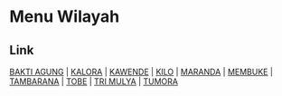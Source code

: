 # Menu Wilayah

## Link

[BAKTI AGUNG](https://github.com/gigit-pemilu/pemilu-2024-72-sulawesi-tengah/tree/main/pileg-dpr/hitung-suara/sub/72-sulawesi-tengah/sub/02-poso/sub/18-poso-pesisir-utara/sub/2007-bakti-agung)
 | 
[KALORA](https://github.com/gigit-pemilu/pemilu-2024-72-sulawesi-tengah/tree/main/pileg-dpr/hitung-suara/sub/72-sulawesi-tengah/sub/02-poso/sub/18-poso-pesisir-utara/sub/2003-kalora)
 | 
[KAWENDE](https://github.com/gigit-pemilu/pemilu-2024-72-sulawesi-tengah/tree/main/pileg-dpr/hitung-suara/sub/72-sulawesi-tengah/sub/02-poso/sub/18-poso-pesisir-utara/sub/2002-kawende)
 | 
[KILO](https://github.com/gigit-pemilu/pemilu-2024-72-sulawesi-tengah/tree/main/pileg-dpr/hitung-suara/sub/72-sulawesi-tengah/sub/02-poso/sub/18-poso-pesisir-utara/sub/2001-kilo)
 | 
[MARANDA](https://github.com/gigit-pemilu/pemilu-2024-72-sulawesi-tengah/tree/main/pileg-dpr/hitung-suara/sub/72-sulawesi-tengah/sub/02-poso/sub/18-poso-pesisir-utara/sub/2011-maranda)
 | 
[MEMBUKE](https://github.com/gigit-pemilu/pemilu-2024-72-sulawesi-tengah/tree/main/pileg-dpr/hitung-suara/sub/72-sulawesi-tengah/sub/02-poso/sub/18-poso-pesisir-utara/sub/2010-membuke)
 | 
[TAMBARANA](https://github.com/gigit-pemilu/pemilu-2024-72-sulawesi-tengah/tree/main/pileg-dpr/hitung-suara/sub/72-sulawesi-tengah/sub/02-poso/sub/18-poso-pesisir-utara/sub/2004-tambarana)
 | 
[TOBE](https://github.com/gigit-pemilu/pemilu-2024-72-sulawesi-tengah/tree/main/pileg-dpr/hitung-suara/sub/72-sulawesi-tengah/sub/02-poso/sub/18-poso-pesisir-utara/sub/2009-tobe)
 | 
[TRI MULYA](https://github.com/gigit-pemilu/pemilu-2024-72-sulawesi-tengah/tree/main/pileg-dpr/hitung-suara/sub/72-sulawesi-tengah/sub/02-poso/sub/18-poso-pesisir-utara/sub/2006-tri-mulya)
 | 
[TUMORA](https://github.com/gigit-pemilu/pemilu-2024-72-sulawesi-tengah/tree/main/pileg-dpr/hitung-suara/sub/72-sulawesi-tengah/sub/02-poso/sub/18-poso-pesisir-utara/sub/2005-tumora)

